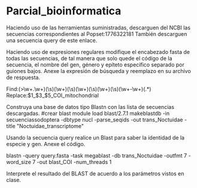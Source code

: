 # Parcial_bioinformatica
Haciendo uso de las herramientas suministradas, descarguen del NCBI las secuencias correspondientes al Popset:1776322181
También descarguen una secuencia query de este enlace.

Haciendo uso de expresiones regulares modifique el encabezado fasta de todas las secuencias, de tal manera que solo quede el código de la secuencia, el nombre del gen, género y epíteto específico separado por guiones bajos. Anexe la expresión de búsqueda y reemplazo en su archivo de respuesta.

Find:(\>\w+\.\w+)(\s)(\w+)(\s)(\w+)(\s)(\w+)(\s)(\w+\-\w+)(.*)
Replace:$1_$3_$5_COI_mitochondrial

Construya una base de datos tipo Blastn con las lista de secuencias descargadas.
#crear blast
module load blast/2.7.1
makeblastdb -in secuenciassodoptera -dbtype nucl -parse_seqids -out trans_Noctuidae -title "Noctuidae_transcriptome"

Usando la secuencia query realice un Blast para saber la identidad de la especie y gen. Anexe el código.

blastn -query query.fasta -task megablast -db trans_Noctuidae -outfmt 7 -word_size 7 -out blast_COI -num_threads 1

Interprete el resultado del BLAST de acuerdo a los parámetros vistos en clase.
